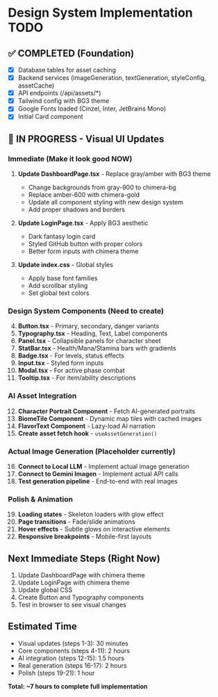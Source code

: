 # Design System Implementation TODO

## ✅ COMPLETED (Foundation)
- [x] Database tables for asset caching
- [x] Backend services (imageGeneration, textGeneration, styleConfig, assetCache)
- [x] API endpoints (/api/assets/*)
- [x] Tailwind config with BG3 theme
- [x] Google Fonts loaded (Cinzel, Inter, JetBrains Mono)
- [x] Initial Card component

## 🚧 IN PROGRESS - Visual UI Updates

### Immediate (Make it look good NOW)
1. **Update DashboardPage.tsx** - Replace gray/amber with BG3 theme
   - Change backgrounds from gray-900 to chimera-bg
   - Replace amber-600 with chimera-gold
   - Update all component styling with new design system
   - Add proper shadows and borders

2. **Update LoginPage.tsx** - Apply BG3 aesthetic
   - Dark fantasy login card
   - Styled GitHub button with proper colors
   - Better form inputs with chimera theme

3. **Update index.css** - Global styles
   - Apply base font families
   - Add scrollbar styling
   - Set global text colors

### Design System Components (Need to create)
4. **Button.tsx** - Primary, secondary, danger variants
5. **Typography.tsx** - Heading, Text, Label components
6. **Panel.tsx** - Collapsible panels for character sheet
7. **StatBar.tsx** - Health/Mana/Stamina bars with gradients
8. **Badge.tsx** - For levels, status effects
9. **Input.tsx** - Styled form inputs
10. **Modal.tsx** - For active phase combat
11. **Tooltip.tsx** - For item/ability descriptions

### AI Asset Integration
12. **Character Portrait Component** - Fetch AI-generated portraits
13. **BiomeTile Component** - Dynamic map tiles with cached images
14. **FlavorText Component** - Lazy-load AI narration
15. **Create asset fetch hook** - `useAssetGeneration()`

### Actual Image Generation (Placeholder currently)
16. **Connect to Local LLM** - Implement actual image generation
17. **Connect to Gemini Imagen** - Implement actual API calls
18. **Test generation pipeline** - End-to-end with real images

### Polish & Animation
19. **Loading states** - Skeleton loaders with glow effect
20. **Page transitions** - Fade/slide animations
21. **Hover effects** - Subtle glows on interactive elements
22. **Responsive breakpoints** - Mobile-first layouts

## Next Immediate Steps (Right Now)
1. Update DashboardPage with chimera theme
2. Update LoginPage with chimera theme
3. Update global CSS
4. Create Button and Typography components
5. Test in browser to see visual changes

## Estimated Time
- Visual updates (steps 1-3): 30 minutes
- Core components (steps 4-11): 2 hours
- AI integration (steps 12-15): 1.5 hours
- Real generation (steps 16-17): 2 hours
- Polish (steps 19-21): 1 hour

**Total: ~7 hours to complete full implementation**
